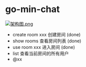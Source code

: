 # go-min-chat

[![架构图.png](https://i.loli.net/2018/04/25/5ae04c2a57f9b.png)](https://i.loli.net/2018/04/25/5ae04c2a57f9b.png)

- create room xxx 创建房间 (done)
- show rooms 查看房间列表 (done)
- use room xxx 进入房间 (done)
- list 查看当前房间的所有用户
- @xx